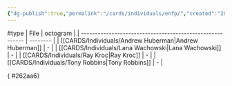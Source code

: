 ```yaml
---
{"dg-publish":true,"permalink":"/cards/individuals/enfp/","created":"2023-04-29T12:10:17.178+02:00","updated":"2023-05-02T11:09:03.070+02:00"}
---
```


#type
| File                                                      | octogram |
| --------------------------------------------------------- | -------- |
| [[CARDS/Individuals/Andrew Huberman\|Andrew Huberman]] | \-       |
| [[CARDS/Individuals/Lana Wachowski\|Lana Wachowski]]   | \-       |
| [[CARDS/Individuals/Ray Kroc\|Ray Kroc]]               | \-       |
| [[CARDS/Individuals/Tony Robbins\|Tony Robbins]]       | \-       |

{ #262aa6}


